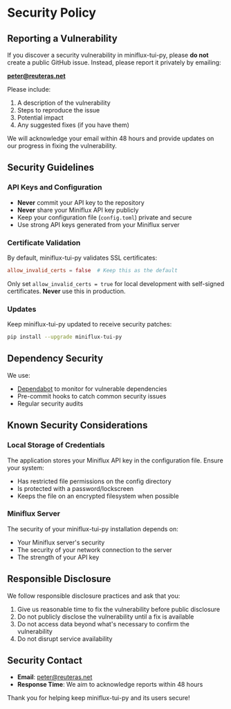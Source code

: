 # Security Policy

## Reporting a Vulnerability

If you discover a security vulnerability in miniflux-tui-py, please **do not** create a public GitHub issue. Instead, please report it privately by emailing:

**peter@reuteras.net**

Please include:
1. A description of the vulnerability
2. Steps to reproduce the issue
3. Potential impact
4. Any suggested fixes (if you have them)

We will acknowledge your email within 48 hours and provide updates on our progress in fixing the vulnerability.

## Security Guidelines

### API Keys and Configuration

- **Never** commit your API key to the repository
- **Never** share your Miniflux API key publicly
- Keep your configuration file (`config.toml`) private and secure
- Use strong API keys generated from your Miniflux server

### Certificate Validation

By default, miniflux-tui-py validates SSL certificates:

```toml
allow_invalid_certs = false  # Keep this as the default
```

Only set `allow_invalid_certs = true` for local development with self-signed certificates. **Never** use this in production.

### Updates

Keep miniflux-tui-py updated to receive security patches:

```bash
pip install --upgrade miniflux-tui-py
```

## Dependency Security

We use:
- [Dependabot](https://dependabot.com/) to monitor for vulnerable dependencies
- Pre-commit hooks to catch common security issues
- Regular security audits

## Known Security Considerations

### Local Storage of Credentials

The application stores your Miniflux API key in the configuration file. Ensure your system:
- Has restricted file permissions on the config directory
- Is protected with a password/lockscreen
- Keeps the file on an encrypted filesystem when possible

### Miniflux Server

The security of your miniflux-tui-py installation depends on:
- Your Miniflux server's security
- The security of your network connection to the server
- The strength of your API key

## Responsible Disclosure

We follow responsible disclosure practices and ask that you:
1. Give us reasonable time to fix the vulnerability before public disclosure
2. Do not publicly disclose the vulnerability until a fix is available
3. Do not access data beyond what's necessary to confirm the vulnerability
4. Do not disrupt service availability

## Security Contact

- **Email**: peter@reuteras.net
- **Response Time**: We aim to acknowledge reports within 48 hours

Thank you for helping keep miniflux-tui-py and its users secure!
